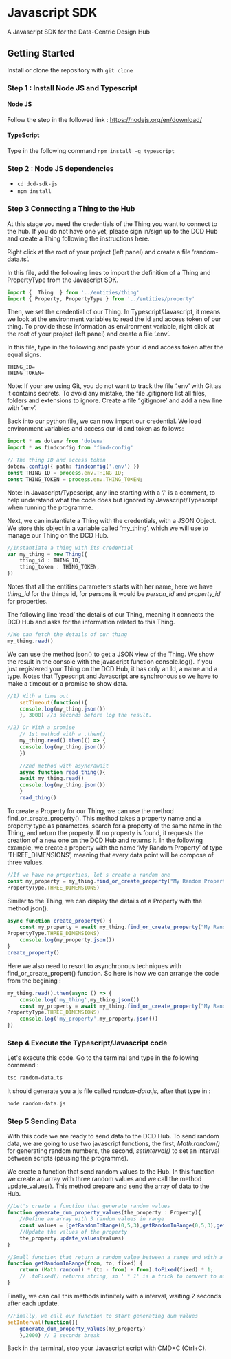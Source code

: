 # Javascript SDK

A Javascript SDK for the Data-Centric Design Hub

## Getting Started

Install or clone the repository with `git clone`

### Step 1 : Install Node JS and Typescript

#### Node JS 
Follow the step in the followed link : https://nodejs.org/en/download/
#### TypeScript
Type in the following command
`npm install -g typescript`

### Step 2 : Node JS dependencies
- `cd dcd-sdk-js`
- `npm install`

### Step 3 Connecting a Thing to the Hub

At this stage you need the credentials of the Thing you want to connect to the hub. If you do not have one yet, please sign in/sign up to the DCD Hub and create a Thing following the instructions here.

Right click at the root of your project (left panel) and create a file ‘random-data.ts’.

In this file, add the following lines to import the definition of a Thing and PropertyType from the Javascript SDK.

```ts
import {  Thing  } from '../entities/thing'
import { Property, PropertyType } from '../entities/property'
```

Then, we set the credential of our Thing. In Typescript/Javascript, it means we look at the environment variables to read the id and access token of our thing. To provide these information as environment variable, right click at the root of your project (left panel) and create a file ‘.env’.

In this file, type in the following and paste your id and access token after the equal signs.

```
THING_ID=
THING_TOKEN=
```


Note: If your are using Git, you do not want to track the file ‘.env’ with Git as it contains secrets. To avoid any mistake, the file .gitignore list all files, folders and extensions to ignore. Create a file ‘.gitignore’ and add a new line with ‘.env’.

Back into our python file, we can now import our credential. We load environment variables and access our id and token as follows:


```ts
import * as dotenv from 'dotenv'
import * as findconfig from 'find-config'

// The thing ID and access token
dotenv.config({ path: findconfig('.env') })
const THING_ID = process.env.THING_ID;
const THING_TOKEN = process.env.THING_TOKEN;
```

Note: In Javascript/Typescript, any line starting with a ‘/’ is a comment, to help understand what the code does but ignored by Javascript/Typescript when running the programme.

Next, we can instantiate a Thing with the credentials, with a JSON Object. We store this object in a variable called ‘my_thing’, which we will use to manage our Thing on the DCD Hub.

```ts
//Instantiate a thing with its credential
var my_thing = new Thing({
    thing_id : THING_ID,
    thing_token : THING_TOKEN,
})
```

Notes that all the entities parameters starts with her name, here we have *thing_id* for the things id, for persons it would be *person_id* and *property_id* for properties.

The following line ‘read’ the details of our Thing, meaning it connects the DCD Hub and asks for the information related to this Thing.

```ts
//We can fetch the details of our thing
my_thing.read()
```

We can use the method json() to get a JSON view of the Thing. We show the result in the console with the javascript function console.log(). If you just registered your Thing on the DCD Hub, it has only an Id, a name and a type. Notes that Typescript and Javascript are synchronous so we have to make a timeout or a promise to show data.

```ts
//1) With a time out
    setTimeout(function(){ 
    console.log(my_thing.json())
    }, 3000) //3 seconds before log the result.

//2) Or With a promise
    // 1st method with a .then()
    my_thing.read().then(() => {
    console.log(my_thing.json())
    })

    //2nd method with async/await
    async function read_thing(){
    await my_thing.read()
    console.log(my_thing.json())
    }
    read_thing()
```

To create a Property for our Thing, we can use the method find_or_create_property(). This method takes a property name and a property type as parameters, search for a property of the same name in the Thing, and return the property. If no property is found, it requests the creation of a new one on the DCD Hub and returns it. In the following example, we create a property with the name ‘My Random Property’ of type ‘THREE_DIMENSIONS’, meaning that every data point will be compose of three values.

```ts
//If we have no properties, let's create a random one
const my_property = my_thing.find_or_create_property("My Random Property",
PropertyType.THREE_DIMENSIONS)
```

Similar to the Thing, we can display the details of a Property with the method json().

```ts
async function create_property() {
    const my_property = await my_thing.find_or_create_property("My Random Property",
PropertyType.THREE_DIMENSIONS)
    console.log(my_property.json())
}
create_property()
```

Here we also need to resort to asynchronous techniques with find_or_create_propert() function. So here is how we can arrange the code from the begining :

```ts
my_thing.read().then(async () => {
    console.log('my_thing',my_thing.json())
    const my_property = await my_thing.find_or_create_property("My Random Property",
PropertyType.THREE_DIMENSIONS)
    console.log('my_property',my_property.json())
})
```

### Step 4 Execute the Typescript/Javascript code

Let's execute this code. Go to the terminal and type in the following command :

```bash
tsc random-data.ts
```

It should generate you a js file called *random-data.js*, after that type in :

```bash
node random-data.js
```

### Step 5 Sending Data

With this code we are ready to send data to the DCD Hub. To send random data, we are going to use two javascript functions, the first, *Math.random()* for generating random numbers, the second, *setInterval()* to set an interval between scripts (pausing the programme).

We create a function that send random values to the Hub. In this function we create an array with three random values and we call the method update_values(). This method prepare and send the array of data to the Hub.

```ts 
//Let's create a function that generate random values
function generate_dum_property_values(the_property : Property){
    //Define an array with 3 random values in range
    const values = [getRandomInRange(0,5,3),getRandomInRange(0,5,3),getRandomInRange(0,5,3)]
    //Update the values of the property
    the_property.update_values(values)
}

//Small function that return a random value between a range and with a fixed precision
function getRandomInRange(from, to, fixed) {
    return (Math.random() * (to - from) + from).toFixed(fixed) * 1;
    // .toFixed() returns string, so ' * 1' is a trick to convert to number
}
```
Finally, we can call this methods infinitely with a interval, waiting 2 seconds after each update.

```ts
//Finally, we call our function to start generating dum values
setInterval(function(){
    generate_dum_property_values(my_property)
    },2000) // 2 seconds break
```


Back in the terminal, stop your Javascript script with CMD+C (Ctrl+C).